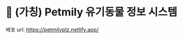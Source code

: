 # 📌 (가칭) Petmily 유기동물 정보 시스템   
배포 url: https://petmilyplz.netlify.app/

<!-- # 📌 React + Spring Boot 게시판 구현  
## 🔨 개발환경
* Java Version 8, Gradle / Spring Boot Version 2.6.7 / React Version 17.0.2
* 사용 라이브러리
  * 테이블 : `material-table 1.69.3`
  * 차트 : `amchart4 4.10.22` 
  * 탭 : `material-ui/core 4.12.3`
## ✅ 기능
  * 탭 메뉴 구현
    * 1번 탭 게시판, 2번 탭 차트
  * 글 리스트
    * 글 번호, 제목, 작성자, 작성 일자
    * 컬럼별 정렬
  * [Modal] 글 등록
    * 입력 항목 : 작성자명, 비밀번호, 제목, 내용
  * [Modal] 글 수정
    * 비밀번호 확인 후 수정 Modal Open
  * [Modal] 글 삭제
    * 비밀번호 확인 후 삭제 Modal Open
        * 삭제 전 사용자 최종 확인 Modal 필요
  * Pagination 구현
  * 글 등록, 수정 시 첨부 파일 추가 기능
    * 첨부 파일 존재 시 글 리스트에서 아이콘 표시
  * 조회수 표시
  * 게시글 검색 기능
  * 차트
    * 컬럼차트 : 일자별 게시글 수
  * 회원기능
    * 회원가입
    * 로그인
    * sessionStorage로 세션 연동 기능 구현
## ✅ 피드백
  * @ControllerAdvice를 이용한 예외처리
  * 마이바티스 여러 if문보다 choose when문으로 코드 줄이기
  * 페이징 처리 : 네트워크 preview/response를 참고하여 페이지당 전체 게시글을 불러오는 방식에서 
                  페이지당 게시글 개수만큼만 들고오기
  * 무분별한 console.log() 대신 개발자도구를 이용한 디버깅
  * 컴포넌트 분리 및 props로 state 넘겨주기
  * state는 상태관리를 위해 필요한 것이므로 일회성 용도는 변수로 관리
  * 가급적 useRef 지양
  * 구조분해할당(spread 등) 학습 -->

